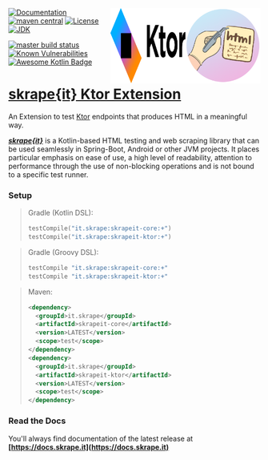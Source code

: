 <a href="https://docs.skrape.it/docs/"><img width="150px" height="150px" align="right" src="skrape.png"/><a/>
<a href="https://ktor.io/"><img width="150px" height="150px" align="right" src="ktor.png"/><a/>

[![Documentation](https://img.shields.io/badge/skrape%7Bit%7D-docs-blue.svg)](https://docs.skrape.it)
[![maven central](https://img.shields.io/maven-central/v/it.skrape/skrapeit-ktor.svg?color=0)](https://search.maven.org/search?q=g:it.skrape%20AND%20a:skrapeit-ktor&skrapeit-ktor=gav)
[![License](https://img.shields.io/github/license/skrapeit/skrape.it.svg)](https://github.com/skrapeit/skrape.it/blob/master/LICENSE)
[![JDK](https://img.shields.io/badge/jdk-8-green.svg)](http://www.oracle.com/technetwork/java/javase/downloads/index.html)

[![master build status](https://img.shields.io/travis/skrapeit/skrapeit-ktor-extension.svg?label=master)](https://travis-ci.org/skrapeit/skrapeit-ktor-extension)
[![Known Vulnerabilities](https://snyk.io/test/github/skrapeit/skrapeit-ktor-extension/badge.svg?targetFile=pom.xml)](https://snyk.io/test/github/skrapeit/skrapeit-ktor-extension?targetFile=pom.xml)
[![Awesome Kotlin Badge](https://kotlin.link/awesome-kotlin.svg)](https://github.com/KotlinBy/awesome-kotlin)

[skrape{it} Ktor Extension](https://docs.skrape.it)
======================================================

An Extension to test [Ktor](https://ktor.io/) endpoints that produces HTML in a meaningful way.

_**[skrape{it}](http://www.skrape.it)**_ is a Kotlin-based HTML testing and web scraping library
that can be used seamlessly in Spring-Boot, Android or other JVM projects.
It places particular emphasis on ease of use, a high level of readability, 
attention to performance through the use of non-blocking operations and is not 
bound to a specific test runner.

### Setup
> Gradle (Kotlin DSL):
>```kotlin
>testCompile("it.skrape:skrapeit-core:+")
>testCompile("it.skrape:skrapeit-ktor:+")
>```

> Gradle (Groovy DSL):
>```groovy
>testCompile "it.skrape:skrapeit-core:+"
>testCompile "it.skrape:skrapeit-ktor:+"
>```

> Maven:
>```xml
><dependency>
>   <groupId>it.skrape</groupId>
>   <artifactId>skrapeit-core</artifactId>
>   <version>LATEST</version>
>   <scope>test</scope>
> </dependency>
><dependency>
>   <groupId>it.skrape</groupId>
>   <artifactId>skrapeit-ktor</artifactId>
>   <version>LATEST</version>
>   <scope>test</scope>
> </dependency>
>```

### Read the Docs

You'll always find documentation of the latest release at 
**[https://docs.skrape.it](https://docs.skrape.it)**

